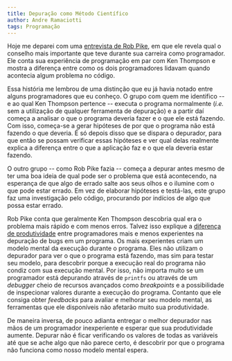 ```yaml
---
title: Depuração como Método Científico
author: Andre Ramaciotti
tags: Programação
---
```


Hoje me deparei com uma [entrevista de Rob Pike][ERP], em que ele revela qual o
conselho mais importante que teve durante sua carreira como programador. Ele
conta sua experiência de programação em par com Ken Thompson e mostra a
diferença entre como os dois programadores lidavam quando acontecia algum
problema no código.

Essa história me lembrou de uma distinção que eu já havia notado entre alguns
programadores que eu conheço. O grupo com quem me identifico -- e ao qual Ken
Thompson pertence --  executa o programa normalmente (*i.e.* sem a utilização
de qualquer ferramenta de depuração) e a partir daí começa a analisar o que o
programa deveria fazer e o que ele está fazendo. Com isso, começa-se a gerar
hipóteses de por que o programa não está fazendo o que deveria. É só depois
disso que se dispara o depurador, para que então se possam verificar essas
hipóteses e ver qual delas realmente explica a diferença entre o que a
aplicação faz e o que ela deveria estar fazendo.

O outro grupo -- como Rob Pike fazia -- começa a depurar antes mesmo de ter uma
boa ideia de qual pode ser o problema que está acontecendo, na esperança de que
algo de errado salte aos seus olhos e o ilumine com o que pode estar errado. Em
vez de elaborar hipóteses e testá-las, este grupo faz uma investigação pelo
código, procurando por indícios de algo que possa estar errado.

Rob Pike conta que geralmente Ken Thompson descobria qual era o problema mais
rápido e com menos erros. Talvez isso explique a [diferença de
produtividade][DP] entre programadores mais e menos experientes na depuração de
bugs em um programa. Os mais experientes criam um modelo mental da execução
durante o programa. Eles não utilizam o depurador para ver o que o programa
está fazendo, mas sim para testar seu modelo, para descobrir porque a execução
real do programa não condiz com sua execução mental. Por isso, não importa
muito se um programador está depurando através de `printfs` ou através de um
*debugger* cheio de recursos avançados como *breakpoints* e a possibilidade de
inspecionar valores durante a execução do programa. Contanto que ele consiga
obter *feedbacks* para avaliar e melhorar seu modelo mental, as ferramentas que
ele disponíveis não afetarão muito sua produtividade.

De maneira inversa, de pouco adianta entregar o melhor depurador nas mãos de um
programador inexperiente e esperar que sua produtividade aumente. Depurar não é
ficar verificando os valores de todas as variáveis até que se ache algo que não
parece certo, é descobrir por que o programa não funciona como nosso modelo
mental espera.

[DP]: http://swreflections.blogspot.com.br/2012/08/fixing-bugs-theres-no-substitute-for.html
[ERP]: http://www.informit.com/articles/article.aspx?p=1941206

